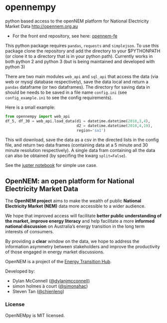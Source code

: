 # opennempy
python based access to the openNEM platform for National Electricity Market Data http://opennem.org.au

* For the front end repository, see here: [opennem-fe](https://github.com/chienleng/opennem-fe)

This python package requires `pandas`, `requests` and `simplejson`.  To use this package clone the repository and add the directory to your $PYTHONPATH  (or clone it to a directory that is in your python path).  Currently works in both python 2 and python 3 (but is being maintained and developed with python 3)

There are two main modules `web_api` and `sql_api` that access the data (via web or mysql database respectively), save the data local and return a `pandas` dataframe (or two dataframes).  The directory for saving data in should be needs to be saved in a file name `config.ini` (see `config_example.ini` to see the config requirements).

Here is a small example:
```python
from opennempy import web_api
df_5, df_30 = web_api.load_data(d1 = datetime.datetime(2018,3,4), 
                                d2 = datetime.datetime(2018,4,19), 
                                region='sa1')
```
This will download, save the data as a csv in the directed lists in the config file, and return two data frames (containing data at a 5 minute and 30 minute resolution respectively). A single data fram containing all the data can also be obtained (by specifing the kwarg `split=False`). 

See the [jupter notebook](https://github.com/dylanjmcconnell/opennempy/blob/master/example.ipynb) for simple use case. 

## OpenNEM: an open platform for National Electricity Market Data
The **OpenNEM project** aims to make the wealth of public **National Electricity Market (NEM)** data more accessible to a wider audience.

We hope that improved access will facilitate **better public understanding of the market, improve energy literacy** and help facilitate a more **informed national discussion** on Australia’s energy transition in the long term interests of consumers.

By providing a **clear** window on the data, we hope to address the information asymmetry between stakeholders and improve the productivity of those engaged in energy market discussions.

OpenNEM is a project of the [Energy Transition Hub](http://energy-transition-hub.org/).

Developed by:

* Dylan McConnell ([@dylanjmcconnell)](https://twitter.com/dylanjmcconnell)
* simon holmes à court ([@simonahac](https://twitter.com/simonahac))
* Steven Tan ([@chienleng](https://twitter.com/chienleng)) 

### License
OpenNEMpy is MIT licensed.
